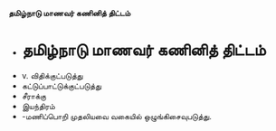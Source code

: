 **தமிழ்நாடு மாணவர் கணினித் திட்டம்**
- # தமிழ்நாடு மாணவர் கணினித் திட்டம்
- v. விதிக்குட்படுத்து
- கட்டுப்பாட்டுக்குட்படுத்து
- சீராக்கு
- இயந்திரம்
- -மணிப்பொறி முதலியவை வகையில் ஒழுங்கிசைவுபடுத்து.

